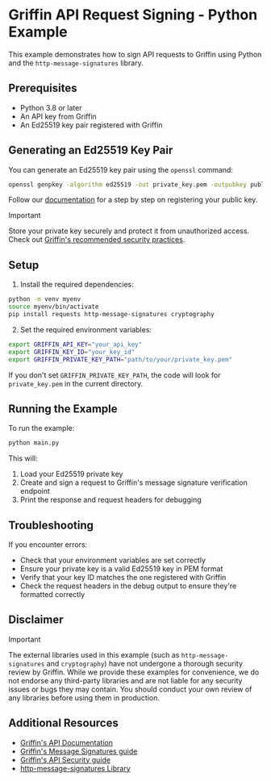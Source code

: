 # Griffin API Request Signing - Python Example

This example demonstrates how to sign API requests to Griffin using Python and the `http-message-signatures` library.

## Prerequisites

- Python 3.8 or later
- An API key from Griffin
- An Ed25519 key pair registered with Griffin

## Generating an Ed25519 Key Pair

You can generate an Ed25519 key pair using the `openssl` command:

```bash
openssl genpkey -algorithm ed25519 -out private_key.pem -outpubkey public_key.pem
```

Follow our [documentation](https://docs.griffin.com/docs/guides/how-to-create-message-signatures/) for a step by step on registering your public key.

> [!IMPORTANT]  
> Store your private key securely and protect it from unauthorized access.
> Check out [Griffin's recommended security practices](https://docs.griffin.com/docs/introduction/api-security-overview/index.html#recommended-security-practices).

## Setup

1. Install the required dependencies:

```bash
python -m venv myenv
source myenv/bin/activate
pip install requests http-message-signatures cryptography
```

2. Set the required environment variables:

```bash
export GRIFFIN_API_KEY="your_api_key"
export GRIFFIN_KEY_ID="your_key_id"
export GRIFFIN_PRIVATE_KEY_PATH="path/to/your/private_key.pem"
```

If you don't set `GRIFFIN_PRIVATE_KEY_PATH`, the code will look for `private_key.pem` in the current directory.

## Running the Example

To run the example:

```bash
python main.py
```

This will:
1. Load your Ed25519 private key
2. Create and sign a request to Griffin's message signature verification endpoint
3. Print the response and request headers for debugging

## Troubleshooting

If you encounter errors:

- Check that your environment variables are set correctly
- Ensure your private key is a valid Ed25519 key in PEM format
- Verify that your key ID matches the one registered with Griffin
- Check the request headers in the debug output to ensure they're formatted correctly

## Disclaimer

> [!IMPORTANT]
> The external libraries used in this example (such as `http-message-signatures` and `cryptography`) have not undergone a thorough security review by Griffin. While we provide these examples for convenience, we do not endorse any third-party libraries and are not liable for any security issues or bugs they may contain. You should conduct your own review of any libraries before using them in production.

## Additional Resources

- [Griffin's API Documentation](https://docs.griffin.com/docs/introduction/get-started-with-the-api)
- [Griffin's Message Signatures guide](https://docs.griffin.com/docs/guides/how-to-create-message-signatures)
- [Griffin's API Security guide](https://docs.griffin.com/docs/introduction/api-security-overview)
- [http-message-signatures Library](https://pypi.org/project/http-message-signatures/)

